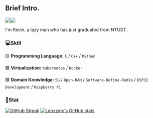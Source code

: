 
## Brief Intro.

![](https://i.imgur.com/NMoqFuG.png)![](https://i.imgur.com/j7atmko.png)

I'm Kevin, a lazy man who has just graduated from NTUST. 




### 💻Skill

 🟨 **Programming Language:**  `C` / `C++` / `Python`
 
 🟩 **Virtualization:** `Kubernetes` / `Docker`
 
 🟥 **Domain Knowledge:** `5G` / `Open-RAN` / `Software-Define-Radio` / `ESP32 Development` / `Raspberry Pi`
 


### 🔋Stat


[![GitHub Streak](https://streak-stats.demolab.com?user=leozzmc&theme=merko)](https://git.io/streak-stats)  [![Leozzmc's GitHub stats](https://github-readme-stats.vercel.app/api?username=leozzmc&show_icons=true&theme=rose_pine&bg_color=000000,001a0d,00331a,004d26,006633)](https://github.com/anuraghazra/github-readme-stats)

